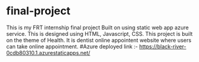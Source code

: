 # final-project
This is my FRT internship final project
Built on using static web app azure service. This is designed using HTML, Javascript, CSS. This project is built on the theme of Health.
It is dentist online appointent website where users can take online appointment.
#Azure deployed link :- https://black-river-0cdb80310.1.azurestaticapps.net/
